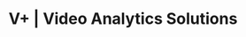 ---
title: V+ | Video Analytics Solutions
type: landing
show_breadcrumb: true

tags: ["RP", "CV"]

sections:
  - block: markdown
    content:
      title: V+ | Video Analytics Solutions
      subtitle: 2019 - 2020
      text: <p>In this project, visual data captured from environmental monitoring cameras will be used as input for analysis modules (solutions based on computer vision and machine learning to be developed). All solutions will be implemented on embedded devices with little computational power and, therefore, requiring research aimed at compressing deep models.
    design:
      # See Page Builder docs for all section customization options.
      # Choose how many columns the section has. Valid values: '1' or '2'.
      columns: '1'
---